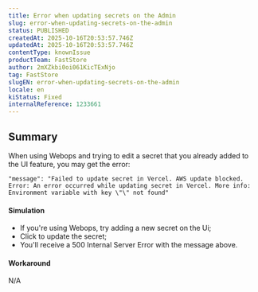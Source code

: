 ```yaml
---
title: Error when updating secrets on the Admin
slug: error-when-updating-secrets-on-the-admin
status: PUBLISHED
createdAt: 2025-10-16T20:53:57.746Z
updatedAt: 2025-10-16T20:53:57.746Z
contentType: knownIssue
productTeam: FastStore
author: 2mXZkbi0oi061KicTExNjo
tag: FastStore
slugEN: error-when-updating-secrets-on-the-admin
locale: en
kiStatus: Fixed
internalReference: 1233661
---
```


## Summary


When using Webops and trying to edit a secret that you already added to the UI feature, you may get the error:

    "message": "Failed to update secret in Vercel. AWS update blocked. Error: An error occurred while updating secret in Vercel. More info: Environment variable with key \"\" not found"



#### Simulation



- If you're using Webops, try adding a new secret on the Ui;
- Click to update the secret;
- You'll receive a 500 Internal Server Error with the message above.


#### Workaround


N/A




